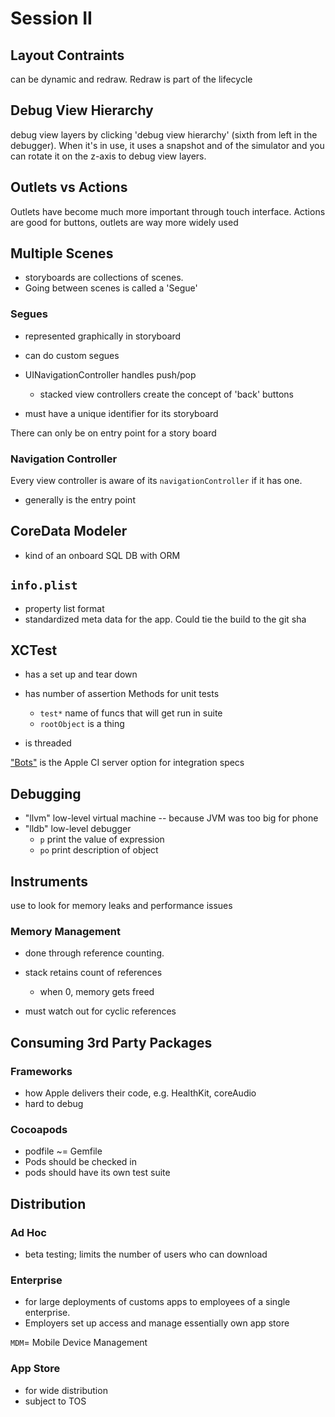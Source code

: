 # Session II

## Layout Contraints

can be dynamic and redraw. Redraw is part of the lifecycle

## Debug View Hierarchy

debug view layers by clicking 'debug view hierarchy' (sixth from left in the
debugger). When it's in use, it uses a snapshot and of the simulator and you can
rotate it on the z-axis to debug view layers.


## Outlets vs Actions

Outlets have become much more important through touch interface. Actions are
good for buttons, outlets are way more widely used


## Multiple Scenes

* storyboards are collections of scenes.
* Going between scenes is called a 'Segue'

### Segues

* represented graphically in storyboard
* can do custom segues
* UINavigationController handles push/pop
  * stacked view controllers create the concept of 'back' buttons

* must have a unique identifier for its storyboard


There can only be on entry point for a story board


### Navigation Controller

Every view controller is aware of its `navigationController` if it has one.

* generally is the entry point


## CoreData Modeler

* kind of an onboard SQL DB with ORM


## `info.plist`

* property list format
* standardized meta data for the app. Could tie the build to the git sha


## XCTest

* has a set up and tear down
* has number of assertion Methods for unit tests
  * `test*` name of funcs that will get run in suite
  * `rootObject` is a thing

* is threaded

["Bots"](https://developer.apple.com/library/ios/documentation/IDEs/Conceptual/xcode_guide-continuous_integration/ConfigureBots/ConfigureBots.html)
is the Apple CI server option for integration specs


## Debugging

* "llvm" low-level virtual machine -- because JVM was too big for phone
* "lldb" low-level debugger
  * `p` print the value of expression
  * `po` print description of object


## Instruments

use to look for memory leaks and performance issues

### Memory Management

* done through reference counting.
* stack retains count of references
  * when 0, memory gets freed

* must watch out for cyclic references


## Consuming 3rd Party Packages

### Frameworks

* how Apple delivers their code, e.g. HealthKit, coreAudio
* hard to debug


### Cocoapods

* podfile ~= Gemfile
* Pods should be checked in
* pods should have its own test suite


## Distribution

### Ad Hoc

* beta testing; limits the number of users who can download

### Enterprise

* for large deployments of customs apps to employees of a single enterprise.
* Employers set up access and manage essentially own app store

`MDM`= Mobile Device Management


### App Store

* for wide distribution
* subject to TOS
